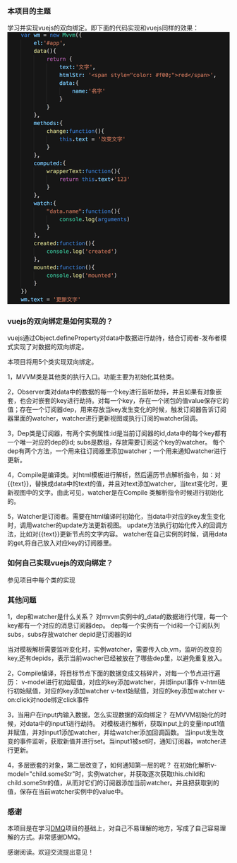 ### 本项目的主题
学习并实现vuejs的双向绑定。即下面的代码实现和vuejs同样的效果：
![code](./image/code.png)

### vuejs的双向绑定是如何实现的？

vuejs通过Object.defineProperty对data中数据进行劫持，结合订阅者-发布者模式实现了对数据的双向绑定。

本项目将用5个类实现双向绑定。

1，MVVM类是其他类的执行入口。功能主要为初始化其他类。

2，Observer类对data中的数据的每一个key进行监听劫持，并且如果有对象嵌套，也会对嵌套的key进行劫持。对每一个key，存在一个闭包的值value保存它的值；存在一个订阅器dep，用来存放当key发生变化的时候，触发订阅器告诉订阅器里面的watcher，watcher进行更新视图或执行订阅的watcher回调。

3，Dep类是订阅器，有两个实例属性:id是当前订阅器的id,data中的每个key都有一个唯一对应的dep的id;
subs是数组，存放需要订阅这个key的watcher。
每个dep有两个方法，一个用来往订阅器里添加watcher；一个用来通知watcher进行更新。

4，Compile是编译类。对html模板进行解析，然后遍历节点解析指令，如：对{{text}}，替换成data中的text的值，并且对text添加watcher，当text变化时，更新视图中的文字。由此可见，watcher是在Compile
类解析指令时候进行初始化的。

5，Watcher是订阅者。需要在html编译时初始化，当data中对应的key发生变化时，调用watcher的update方法更新视图。
update方法执行初始化传入的回调方法，比如对{{text}}更新节点的文字内容。
watcher在自己实例的时候，调用data的get,将自己放入对应key的订阅器里。

### 如何自己实现vuejs的双向绑定？
参见项目中每个类的实现

### 其他问题
1，dep和watcher是什么关系？
对mvvm实例中的_data的数据进行代理，每一个key都有一个对应的消息订阅器dep。
dep每一个实例有一个id和一个订阅队列subs，subs存放watcher
depid是订阅器的id

当对模板解析需要监听变化时，实例watcher，需要传入cb,vm，监听的改变的key,还有depids，表示当前wacher已经被放在了哪些dep里，以避免重复放入。

2，Compile编译，将目标节点下面的数据变成文档碎片，对每一个节点进行遍历：
v-model进行初始赋值，对应的key添加watcher，并绑input事件
v-html进行初始赋值，对应的key添加watcher
v-text始赋值，对应的key添加watcher
v-on:click对node绑定click事件

3，当用户在input内输入数据，怎么实现数据的双向绑定？
在MVVM初始化的时候，对data中的input1进行劫持。
对模板进行解析，获取input上的变量input1值并赋值，并对input1添加watcher，并给watcher添加回调函数。
当input发生改变的事件监听，获取新值并进行set。当input1被set时，通知订阅器，watcher进行更新。

4，多层嵌套的对象，第二层改变了，如何通知第一层的呢？
在初始化解析v-model="child.someStr"时，实例watcher，并获取逐次获取this.child和child.someStr的值，从而对它们的订阅器添加当前watcher。并且把获取到的值，保存在当前watcher实例中的value中。
### 感谢
本项目是在学习[DMQ](https://github.com/DMQ/mvvm)项目的基础上，对自己不易理解的地方，写成了自己容易理解的方式。非常感谢DMQ。

感谢阅读。欢迎交流提出意见！


